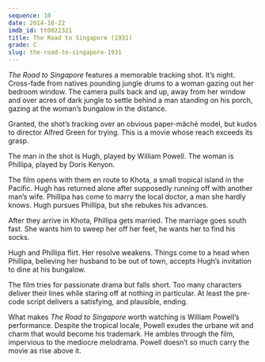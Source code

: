```yaml
---
sequence: 10
date: 2014-10-22
imdb_id: tt0022321
title: The Road to Singapore (1931)
grade: C
slug: the-road-to-singapore-1931
---
```


_The Road to Singapore_ features a memorable tracking shot. It’s night. Cross-fade from natives pounding jungle drums to a woman gazing out her bedroom window. The camera pulls back and up, away from her window and over acres of dark jungle to settle behind a man standing on his porch, gazing at the woman’s bungalow in the distance.

Granted, the shot’s tracking over an obvious paper-mâché model, but kudos to director Alfred Green for trying. This is a movie whose reach exceeds its grasp.

The man in the shot is Hugh, played by William Powell. The woman is Phillipa, played by Doris Kenyon.

The film opens with them en route to Khota, a small tropical island in the Pacific. Hugh has returned alone after supposedly running off with another man’s wife. Phillipa has come to marry the local doctor, a man she hardly knows. Hugh pursues Phillipa, but she rebukes his advances.

After they arrive in Khota, Phillipa gets married. The marriage goes south fast. She wants him to sweep her off her feet, he wants her to find his socks.

Hugh and Phillipa flirt. Her resolve weakens. Things come to a head when Phillipa, believing her husband to be out of town, accepts Hugh’s invitation to dine at his bungalow.

The film tries for passionate drama but falls short. Too many characters deliver their lines while staring off at nothing in particular. At least the pre-code script delivers a satisfying, and plausible, ending.

What makes _The Road to Singapore_ worth watching is William Powell’s performance. Despite the tropical locale, Powell exudes the urbane wit and charm that would become his trademark. He ambles through the film, impervious to the mediocre melodrama. Powell doesn’t so much carry the movie as rise above it.